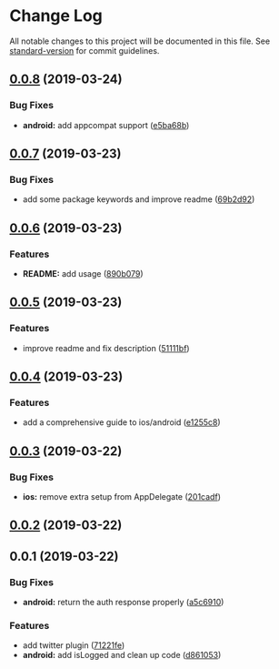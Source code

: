 # Change Log

All notable changes to this project will be documented in this file. See [standard-version](https://github.com/conventional-changelog/standard-version) for commit guidelines.

<a name="0.0.8"></a>
## [0.0.8](https://github.com/stewwan/capacitor-twitter/compare/v0.0.7...v0.0.8) (2019-03-24)


### Bug Fixes

* **android:** add appcompat support ([e5ba68b](https://github.com/stewwan/capacitor-twitter/commit/e5ba68b))



<a name="0.0.7"></a>
## [0.0.7](https://github.com/stewwan/capacitor-twitter/compare/v0.0.6...v0.0.7) (2019-03-23)


### Bug Fixes

* add some package keywords and improve readme ([69b2d92](https://github.com/stewwan/capacitor-twitter/commit/69b2d92))



<a name="0.0.6"></a>
## [0.0.6](https://github.com/stewwan/capacitor-twitter/compare/v0.0.5...v0.0.6) (2019-03-23)


### Features

* **README:** add usage ([890b079](https://github.com/stewwan/capacitor-twitter/commit/890b079))



<a name="0.0.5"></a>
## [0.0.5](https://github.com/stewwan/capacitor-twitter/compare/v0.0.4...v0.0.5) (2019-03-23)


### Features

* improve readme and fix description ([51111bf](https://github.com/stewwan/capacitor-twitter/commit/51111bf))



<a name="0.0.4"></a>
## [0.0.4](https://github.com/stewwan/capacitor-twitter/compare/v0.0.3...v0.0.4) (2019-03-23)


### Features

* add a comprehensive guide to ios/android ([e1255c8](https://github.com/stewwan/capacitor-twitter/commit/e1255c8))



<a name="0.0.3"></a>
## [0.0.3](https://github.com/stewwan/capacitor-twitter/compare/v0.0.2...v0.0.3) (2019-03-22)


### Bug Fixes

* **ios:** remove extra setup from AppDelegate ([201cadf](https://github.com/stewwan/capacitor-twitter/commit/201cadf))



<a name="0.0.2"></a>
## [0.0.2](https://github.com/stewwan/capacitor-twitter/compare/v0.0.1...v0.0.2) (2019-03-22)



<a name="0.0.1"></a>
## 0.0.1 (2019-03-22)


### Bug Fixes

* **android:** return the auth response properly ([a5c6910](https://github.com/stewwan/capacitor-twitter/commit/a5c6910))


### Features

* add twitter plugin ([71221fe](https://github.com/stewwan/capacitor-twitter/commit/71221fe))
* **android:** add isLogged and clean up code ([d861053](https://github.com/stewwan/capacitor-twitter/commit/d861053))
